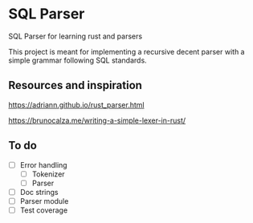 # SQL Parser

SQL Parser for learning rust and parsers

This project is meant for implementing a recursive decent parser with a simple grammar following SQL standards.

## Resources and inspiration

https://adriann.github.io/rust_parser.html

https://brunocalza.me/writing-a-simple-lexer-in-rust/

## To do

- [ ] Error handling
  - [ ] Tokenizer
  - [ ] Parser
- [ ] Doc strings
- [ ] Parser module
- [ ] Test coverage
